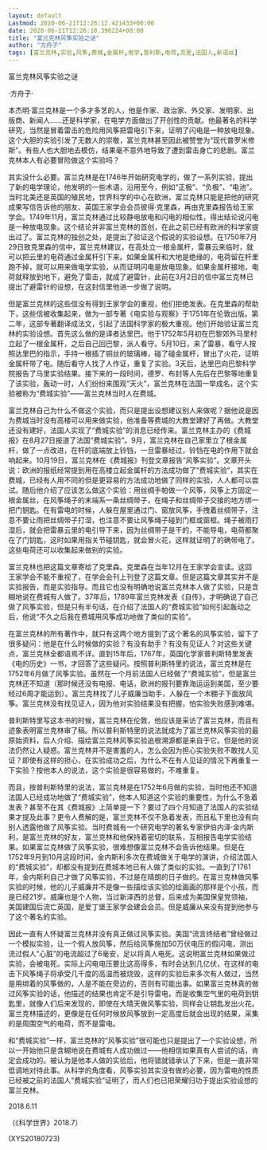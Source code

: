 ```yaml
---
layout: default
Lastmod: 2020-06-21T12:26:12.421433+00:00
date: 2020-06-21T12:26:10.396224+00:00
title: "富兰克林风筝实验之谜"
author: "方舟子"
tags: [富兰克林,实验,风筝,费城,金属杆,电学,普利斯,电荷,克里,法国人,新语丝]
---
```


富兰克林风筝实验之谜

·方舟子·

本杰明·富兰克林是一个多才多艺的人，他是作家、政治家、外交家、发明家、出版商、新闻人……还是科学家，在电学方面做出了开创性的贡献。他最著名的科学研究，当然是冒着雷击的危险用风筝把雷电引下来，证明了闪电是一种放电现象。这个大胆的实验引发了无数人的崇敬，富兰克林甚至因此被赞誉为“现代普罗米修斯”。有些人也大胆地去模仿，结果毫不意外地导致了遭到雷击身亡的悲剧。富兰克林本人有必要冒险做这个实验吗？

其实没什么必要。富兰克林是在1746年开始研究电学的，做了一系列实验，提出了新的电学理论，他发明的一些术语，沿用至今，例如“正极”、“负极”、“电池”。当时北美还是英国的殖民地，世界科学的中心在欧洲，富兰克林只能是把他的研究成果写信告诉他的朋友、英国王家学会会员彼得·克里森，再由克里森报告给王家学会。1749年11月，富兰克林通过比较静电放电和闪电的相似性，得出结论说闪电是一种放电现象。这个结论并非富兰克林的首创，在此之前已经有欧洲的科学家提出过了。富兰克林的独创之处，是提出了验证这个假说的实验设想。在1750年7月29日致克里森的信中，富兰克林建议，在高处立一根金属杆，雷暴云来临时，就可以把云里的电荷通过金属杆引下来。如果金属杆和大地是绝缘的，电荷留在杆里跑不掉，就可以用来做电学实验，从而证明闪电是放电现象。如果金属杆接地，电荷就释放到地下，避免了雷击，就成了避雷针，此前在3月2日的信中富兰克林已提出了避雷针的设想，在这封信里他进一步做了说明。

但是富兰克林的这些信没有得到王家学会的重视，他们拒绝发表。在克里森的帮助下，这些信被收集起来，做为一部专著《电实验与观察》于1751年在伦敦出版。第二年，这部专著翻译成法文，引起了法国科学家的极大重视。他们开始验证富兰克林的实验设想。首先这么做的是译者达里巴。他于1752年5月初在巴黎郊外马里村立起了一根金属杆，之后自己回巴黎，派人看守。5月10日，来了雷暴，看守人按照达里巴的指示，手持一根插了铜丝的玻璃棒，碰了碰金属杆，冒出了火花，证明金属杆带了电。随后看守人找了人作证，重复了实验。3天后，达里巴向巴黎科学院报告了马里实验结果。接下来的一段时间，德罗、布封等人先后在巴黎等地重复了该实验，轰动一时，人们纷纷来围观“天火”，富兰克林在法国一举成名，这个实验被称为“费城实验”——富兰克林当时人在费城。

富兰克林自己为什么不做这个实验，而只是提出设想建议别人来做呢？据他说是因为费城当时没有高楼可以用来做实验，他准备等费城的大教堂建好了再做。大教堂还没有建好，法国人实现了“费城实验”的消息已经传来。富兰克林主办的《费城报》在8月27日报道了法国“费城实验”。9月，富兰克林在自己家里立了根金属杆，做了一点改进，在杆的底端放上铃铛，一旦雷暴经过，铃铛在电的作用下就会响起来。10月19日，富兰克林在《费城报》刊登文章报告“风筝实验”。文章开头说：欧洲的报纸经常提到用在高楼立起金属杆的方法成功做了“费城实验”，其实在费城，已经有人用不同的但是更容易的方法成功地做了同样的实验，人人都可以尝试。随后他介绍了应该怎么做这个实验：用丝绸手帕做一个风筝，风筝上方固定一根金属丝，在风筝绳子的末端系一条丝绸带子，在绳子和丝绸带子交接的地方绑一把门钥匙。在有雷电的时候，人躲在屋里通过门、窗放风筝，手拽着丝绸带子，注意不要让雨把丝绸带子打湿，也注意不要让风筝绳子碰到门框或窗框。绳子被雨打湿后，就会把雷暴云里的电引导下来，因为丝绸带子是干的，不能导电，电荷都聚在了门钥匙，这时如果用指关节碰钥匙，就会冒火花，这样就证明了的确带电了。这些电荷还可以收集起来做别的实验。

富兰克林也把这篇文章寄给了克里森。克里森在当年12月在王家学会宣读。这回王家学会不能不重视了，在学会会刊上刊登了这篇文章。但是这篇文章其实并不是实验报告，而是实验指导。而且它也没有明确地说富兰克林本人做了实验，只是含糊地说在费城有人做了。37年后，1789年富兰克林发表《自传》，才明确说了自己做了风筝实验，但是只有半句话，在介绍了法国人的“费城实验”如何引起轰动之后，他说“不久之后我在费城用风筝成功地做了类似的实验”。

在富兰克林的所有著作中，就只有这两个地方提到了这个著名的风筝实验，留下了很多疑问：他是在什么时候做的实验？有没有助手？有没有见证人？对这些关键点，富兰克林全都语焉不详。直到15年后，1767年，英国化学家普利斯特里发表《电的历史》一书，才回答了这些疑问。按照普利斯特里的说法，富兰克林是在1752年6月做了风筝实验。虽然在一个月前法国人已经做了“费城实验”，但是富兰克林还不知道（那时候还没有电报、电话，欧洲的报刊要靠海运运到美国，至少要经过6周才能运到）。富兰克林找了儿子威廉当助手，人躲在一个木棚子下面放风筝。富兰克林没有找见证人，因为他对实验结果没有把握，怕实验失败感到难堪。

普利斯特里写这本书的时候，富兰克林在伦敦，他应该是采访了富兰克林，而且有迹象表明富兰克林审了稿。所以普利斯特里的说法就成为了富兰克林风筝实验的最原始资料，后人介绍、描绘富兰克林风筝实验追根溯源都是来自于它。但是他的说法仍然让人疑惑。富兰克林并不是害羞的人，怎么会因为担心实验失败不敢找人见证？即使有这样的担心，在实验成功之后，为什么不在有人见证的情况下再重复一下实验？按他本人的说法，这个实验是很容易做的，不难重复。

而且，按普利斯特里的说法，富兰克林是在1752年6月做的实验，当时他还不知道法国人已经成功地做了“费城实验”，他本人知道这个实验的重要性，为什么不急着发表？甚至不在其《费城报》上简单提一下？要过了四个月知道了法国人的实验结果才提及此事？更令人费解的是，富兰克林不仅不急着发表，而且私下里也没有向别人透露他做了风筝实验。当时费城有一个研究电学的著名专家伊伯内泽·金内斯利，是富兰克林的好友，富兰克林和他保持着密切的联系，互相报告电学实验结果。如果富兰克林做了风筝实验，很难想像富兰克林不会告诉他结果。但是在1752年9月到10月这段时间，金内斯利多次在费城做关于电学的演讲，介绍法国人的“费城实验”，却都没有提到在费城本地已有人做了类似的实验。一直到了1761年，金内斯利自己才做了风筝实验，不过是在晴朗的日子做的。在富兰克林做风筝实验的时候，他的儿子威廉并不是像一些描绘该实验的绘画画的那样是个小孩，而是已经21岁。威廉也是个人物，当过新泽西的总督，后来成为美国保皇党领袖，美国建国后流亡英国，是爱丁堡王家学会建会会员。但是威廉从来没有提到他参与了这个著名的实验。

因此一直有人怀疑富兰克林并没有真正做过风筝实验。美国“流言终结者”曾经做过一个模拟实验，让一个假人放风筝，然后给风筝施加50万伏电压的假闪电，测出流过假人“心脏”的电流超过了6毫安，足以将真人电死。这说明富兰克林如果做过实验，会被电死。实际上闪电电压要比这高得多，有时会达到几亿伏，在这样的电击下风筝绳子将承受几千度的高温而被烧毁，这样的实验后来多次有人做过，当然是用绑着的风筝做的，人是不能在旁边的，否则有可能出事。如果富兰克林真的做过风筝实验的话，他描述的结果也肯定不是引导雷电，而是收集空气里的电荷到钥匙里，就像人们后来发现的，即使在大晴天做风筝实验，同样会让钥匙发出火花。富兰克林描述的，更像是在任何时候放风筝放到一定高度后就会出现的结果，采集的是周围空气的电荷，而不是雷电。

和“费城实验”一样，富兰克林的“风筝实验”很可能也只是提出了一个实验设想，所以一开始他只是含糊地说在费城有人成功做过——他相信如果真有人尝试的话，肯定会成功的。被认为是他本人做的实验后，他将错就错承认了下来，但是一直非常低调地对待此事。从科学的角度看，风筝实验其实没有做的必要，因为雷电的性质已经被之前的法国人“费城实验”证明了，而人们也已把荣耀归功于提出实验设想的富兰克林。

2018.6.11

（《科学世界》2018.7）

(XYS20180723)

